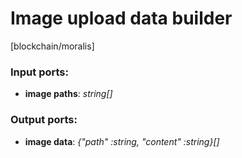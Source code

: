 # Image upload data builder

[blockchain/moralis]

### Input ports:

* __image paths__: _string[]_



### Output ports:

* __image data__: _{"path" :string, "content" :string}[]_




